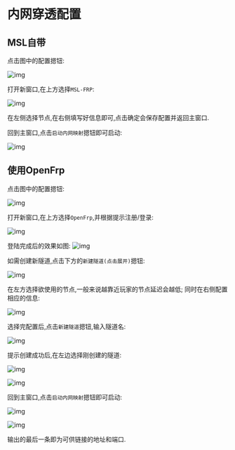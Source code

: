 # 内网穿透配置

## MSL自带

点击图中的配置摁钮:

![img](../msl/frpc_how_to_open_window.png)

打开新窗口,在上方选择```MSL-FRP```:

![img](../msl/choose_mslfrp.png)

在左侧选择节点,在右侧填写好信息即可,点击确定会保存配置并返回主窗口.

回到主窗口,点击```启动内网映射```摁钮即可启动:

![img](../msl/success_mslfrp.png)

## 使用OpenFrp
点击图中的配置摁钮:

![img](../msl/frpc_how_to_open_window.png)

打开新窗口,在上方选择```OpenFrp```,并根据提示注册/登录:

![img](../msl/choose_of.png)

登陆完成后的效果如图:
![img](../msl/login_success.png)

如需创建新隧道,点击下方的```新建隧道(点击展开)```摁钮:

![img](../msl/create_new_proxy_of.png)

在左方选择欲使用的节点,一般来说越靠近玩家的节点延迟会越低;
同时在右侧配置相应的信息:

![img](../msl/conf_new_proxy_of.png)

选择完配置后,点击```新建隧道```摁钮,输入隧道名:

![img](../msl/enter_proxy_name_of.png)

提示创建成功后,在左边选择刚创建的隧道:

![img](../msl/choose_to_new_proxy_of.png)

![img](../msl/of_conf_final.png)

回到主窗口,点击```启动内网映射```摁钮即可启动:

![img](../msl/start_frpc.png)

![img](../msl/success_of.png)

输出的最后一条即为可供链接的地址和端口.